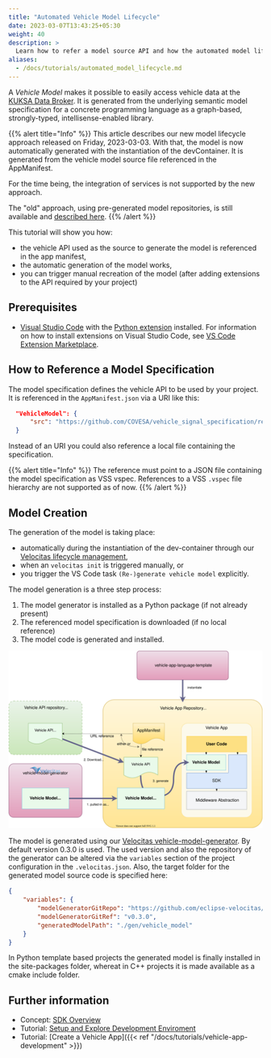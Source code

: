 ```yaml
---
title: "Automated Vehicle Model Lifecycle"
date: 2023-03-07T13:43:25+05:30
weight: 40
description: >
  Learn how to refer a model source API and how the automated model lifecycle is working.
aliases:
  - /docs/tutorials/automated_model_lifecycle.md
---
```


A _Vehicle Model_ makes it possible to easily access vehicle data at the [KUKSA Data Broker](https://github.com/eclipse/kuksa.val/tree/master/kuksa_databroker). It is generated from the underlying semantic model specification for a concrete programming language as a graph-based, strongly-typed, intellisense-enabled library.

{{% alert title="Info" %}} This article describes our new model lifecycle approach released on Friday, 2023-03-03. With that, the model is now automatically generated with the instantiation of the devContainer. It is generated from the vehicle model source file referenced in the AppManifest.

For the time being, the integration of services is not supported by the new approach.

The "old" approach, using pre-generated model repositories, is still available and [described here](/docs/tutorials/tutorial_how_to_create_a_vehicle_model/).
{{% /alert %}}

This tutorial will show you how:

- the vehicle API used as the source to generate the model is referenced in the app manifest,
- the automatic generation of the model works,
- you can trigger manual recreation of the model (after adding extensions to the API required by your project)

## Prerequisites

- [Visual Studio Code](https://code.visualstudio.com/) with the [Python extension](https://marketplace.visualstudio.com/items?itemName=ms-python.python) installed. For information on how to install extensions on Visual Studio Code, see [VS Code Extension Marketplace](https://code.visualstudio.com/docs/editor/extension-gallery).

## How to Reference a Model Specification

The model specification defines the vehicle API to be used by your project. It is referenced in the `AppManifest.json` via a URI like this: 

  ```json
    "VehicleModel": {
        "src": "https://github.com/COVESA/vehicle_signal_specification/releases/download/v3.0/vss_rel_3.0.json"
    }
  ```

Instead of an URI you could also reference a local file containing the specification.

{{% alert title="Info" %}} The reference must point to a JSON file containing the model specification as VSS vspec. References to a VSS `.vspec` file hierarchy are not supported as of now.
{{% /alert %}}

## Model Creation

The generation of the model is taking place:
* automatically during the instantiation of the dev-container through our [Velocitas lifecycle management](/docs/concepts/lifecycle_management/),
* when an `velocitas init` is triggered manually, or
* you trigger the VS Code task `(Re-)generate vehicle model` explicitly.

The model generation is a three step process:
1. The model generator is installed as a Python package (if not already present)
2. The referenced model specification is downloaded (if no local reference)
3. The model code is generated and installed.

![](./model_lifecycle.svg)

The model is generated using our [Velocitas vehicle-model-generator](https://github.com/eclipse-velocitas/vehicle-model-generator). By default version 0.3.0 is used.
The used version and also the repository of the generator can be altered via the `variables` section of the project configuration in the `.velocitas.json`.
Also, the target folder for the generated model source code is specified here:

```json
{
    "variables": {
        "modelGeneratorGitRepo": "https://github.com/eclipse-velocitas/vehicle-model-generator.git",
        "modelGeneratorGitRef": "v0.3.0",
        "generatedModelPath": "./gen/vehicle_model"
    }
}
```

In Python template based projects the generated model is finally installed in the site-packages folder, whereat in C++ projects it is made available as a cmake include folder.
  
## Further information

- Concept: [SDK Overview](/docs/concepts/vehicle_app_sdk_overview.md)
- Tutorial: [Setup and Explore Development Enviroment](/docs/tutorials/quickstart)
- Tutorial: [Create a Vehicle App]({{< ref "/docs/tutorials/vehicle-app-development" >}})
